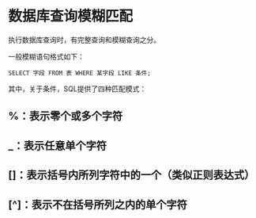 # 数据库查询模糊匹配 #
执行数据库查询时，有完整查询和模糊查询之分。

一般模糊语句格式如下：

	SELECT 字段 FROM 表 WHERE 某字段 LIKE 条件;
其中，关于条件，SQL提供了四种匹配模式：

## %：表示零个或多个字符 ##

## _：表示任意单个字符 ##

## []：表示括号内所列字符中的一个（类似正则表达式） ##

## [^]：表示不在括号所列之内的单个字符 ##